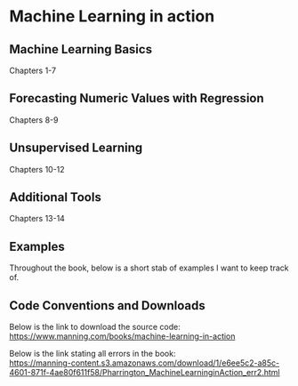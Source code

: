 # Machine Learning in action

## Machine Learning Basics
Chapters 1-7


## Forecasting Numeric Values with Regression
Chapters 8-9


## Unsupervised Learning
Chapters 10-12


## Additional Tools
Chapters 13-14


## Examples
Throughout the book, below is a short stab of examples I want to keep track of.


## Code Conventions and Downloads
Below is the link to download the source code:  
https://www.manning.com/books/machine-learning-in-action


Below is the link stating all errors in the book:  
https://manning-content.s3.amazonaws.com/download/1/e6ee5c2-a85c-4601-871f-4ae80f611f58/Pharrington_MachineLearninginAction_err2.html
